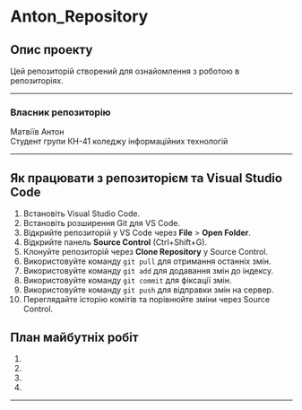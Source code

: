 # Anton_Repository

## Опис проекту
Цей репозиторій створений для ознайомлення з роботою в репозиторіях.

---

### Власник репозиторію
Матвіїв Антон  
Студент групи КН-41 коледжу інформаційних технологій

---

## Як працювати з репозиторієм та Visual Studio Code

1. Встановіть Visual Studio Code.
2. Встановіть розширення Git для VS Code.
3. Відкрийте репозиторій у VS Code через **File** > **Open Folder**.
4. Відкрийте панель **Source Control** (Ctrl+Shift+G).
5. Клонуйте репозиторій через **Clone Repository** у Source Control.
6. Використовуйте команду `git pull` для отримання останніх змін.
7. Використовуйте команду `git add` для додавання змін до індексу.
8. Використовуйте команду `git commit` для фіксації змін.
9. Використовуйте команду `git push` для відправки змін на сервер.
10. Переглядайте історію комітів та порівнюйте зміни через Source Control.

## План майбутніх робіт

1. 
2. 
3. 
4. 

---
